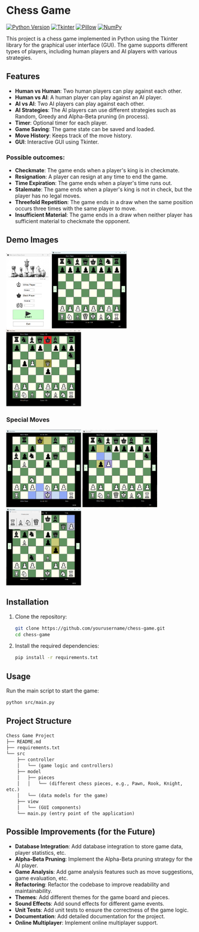 # Chess Game

[![Python Version](https://img.shields.io/badge/python-3.8%2B-blue)](https://www.python.org/downloads/release/python-380/)
[![Tkinter](https://img.shields.io/badge/Tkinter-8.6-blue)](https://docs.python.org/3/library/tkinter.html)
[![Pillow](https://img.shields.io/badge/Pillow-10.4.0-blue)](https://python-pillow.org/)
[![NumPy](https://img.shields.io/badge/NumPy-2.0.1-blue)](https://numpy.org/)


This project is a chess game implemented in Python using the Tkinter library for the graphical user interface (GUI). The game supports different types of players, including human players and AI players with various strategies.

## Features

- **Human vs Human**: Two human players can play against each other.
- **Human vs AI**: A human player can play against an AI player.
- **AI vs AI**: Two AI players can play against each other.
- **AI Strategies**: The AI players can use different strategies such as Random, Greedy and Alpha-Beta pruning (in process).
- **Timer**: Optional timer for each player.
- **Game Saving**: The game state can be saved and loaded.
- **Move History**: Keeps track of the move history.
- **GUI**: Interactive GUI using Tkinter.

### Possible outcomes:
- **Checkmate**: The game ends when a player's king is in checkmate.
- **Resignation**: A player can resign at any time to end the game.
- **Time Expiration**: The game ends when a player's time runs out.
- **Stalemate**: The game ends when a player's king is not in check, but the player has no legal moves.
- **Threefold Repetition**: The game ends in a draw when the same position occurs three times with the same player to move.
- **Insufficient Material**: The game ends in a draw when neither player has sufficient material to checkmate the opponent.


## Demo Images
 
<p>
<img src="/resources/demo_images/main_menu.png" alt="Main Menu" height="200"/>
<img src="/resources/demo_images/starting.png" alt="Special Moves" width="200"/>
<img src="/resources/demo_images/king_in_check.png" alt="Main Menu" width="200"/>
</p>


### Special Moves

<p>
<img src="/resources/demo_images/castling.png" alt="Special Moves" width="200"/>
<img src="/resources/demo_images/en_passant.png" alt="Special Moves" width="200"/>
<img src="/resources/demo_images/pawn_promotion.png" alt="Special Moves" width="200"/>
</p>

## Installation

1. Clone the repository:
    ```sh
    git clone https://github.com/yourusername/chess-game.git
    cd chess-game
    ```

2. Install the required dependencies:
    ```sh
    pip install -r requirements.txt
    ```

## Usage

Run the main script to start the game:
```sh
python src/main.py
```

## Project Structure

```plaintext
Chess Game Project
├── README.md
├── requirements.txt
└── src
    ├── controller
    │   └── (game logic and controllers)
    ├── model
    │   ├── pieces
    │   │   └── (different chess pieces, e.g., Pawn, Rook, Knight, etc.)
    │   └── (data models for the game)
    ├── view
    │   └── (GUI components)
    └── main.py (entry point of the application)
```


## Possible Improvements (for the Future)
   
- **Database Integration**: Add database integration to store game data, player statistics, etc.
- **Alpha-Beta Pruning**: Implement the Alpha-Beta pruning strategy for the AI player.
- **Game Analysis**: Add game analysis features such as move suggestions, game evaluation, etc.
- **Refactoring**: Refactor the codebase to improve readability and maintainability.
- **Themes**: Add different themes for the game board and pieces.
- **Sound Effects**: Add sound effects for different game events.
- **Unit Tests**: Add unit tests to ensure the correctness of the game logic.
- **Documentation**: Add detailed documentation for the project.
- **Online Multiplayer**: Implement online multiplayer support.
